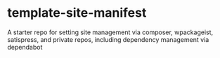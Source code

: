 # template-site-manifest
A starter repo for setting site management via composer, wpackageist, satispress, and private repos, including dependency management via dependabot
